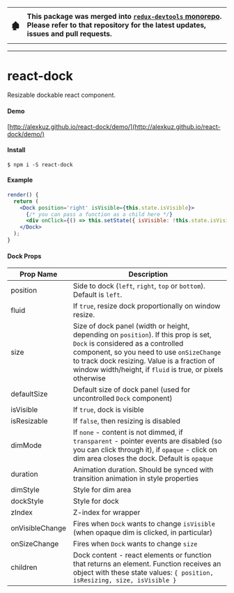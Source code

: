 <table><tr></tr><tr><td><h3>🏚</h3></td><td><b>This package was merged into <a href="https://github.com/reduxjs/redux-devtools"><code>redux-devtools</code> monorepo</pre></a>. Please refer to that repository for the latest updates, issues and pull requests.</b></td></tr></table>

---

# react-dock

Resizable dockable react component.

#### Demo

[http://alexkuz.github.io/react-dock/demo/](http://alexkuz.github.io/react-dock/demo/)

#### Install

```
$ npm i -S react-dock
```

#### Example

```jsx
render() {
  return (
    <Dock position='right' isVisible={this.state.isVisible}>
      {/* you can pass a function as a child here */}
      <div onClick={() => this.setState({ isVisible: !this.state.isVisible })}>X</div>
    </Dock>
  );
}
```

#### Dock Props

| Prop Name | Description |
|-----------|-------------|
| position | Side to dock (`left`, `right`, `top` or `bottom`). Default is `left`. |
| fluid | If `true`, resize dock proportionally on window resize. |
| size | Size of dock panel (width or height, depending on `position`). If this prop is set, `Dock` is considered as a controlled component, so you need to use `onSizeChange` to track dock resizing. Value is a fraction of window width/height, if `fluid` is true, or pixels otherwise |
| defaultSize | Default size of dock panel (used for uncontrolled `Dock` component) |
| isVisible | If `true`, dock is visible |
| isResizable | If `false`, then resizing is disabled |
| dimMode | If `none` - content is not dimmed, if `transparent` - pointer events are disabled (so you can click through it), if `opaque` - click on dim area closes the dock. Default is `opaque` |
| duration | Animation duration. Should be synced with transition animation in style properties |
| dimStyle | Style for dim area |
| dockStyle | Style for dock |
| zIndex | Z-index for wrapper |
| onVisibleChange | Fires when `Dock` wants to change `isVisible` (when opaque dim is clicked, in particular) |
| onSizeChange | Fires when `Dock` wants to change `size` |
| children | Dock content - react elements or function that returns an element. Function receives an object with these state values: `{ position, isResizing, size, isVisible }`  |
